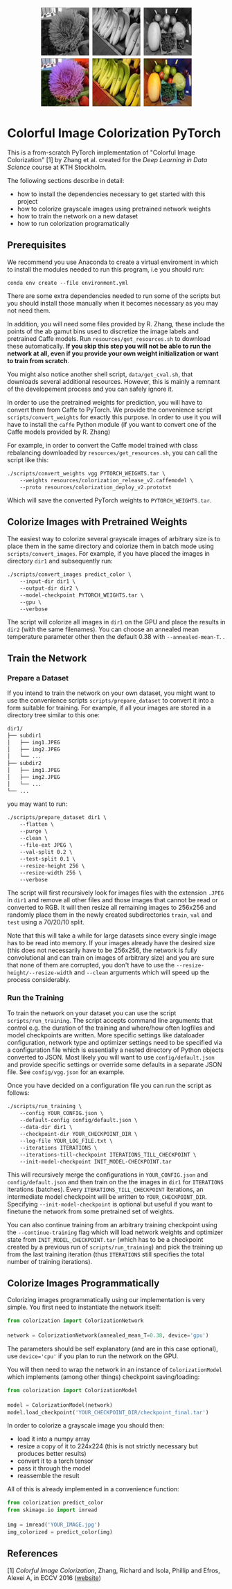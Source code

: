 <p align="center">
  <img src="preview.png">
</p>

# Colorful Image Colorization PyTorch

This is a from-scratch PyTorch implementation of "Colorful Image Colorization"
[1] by Zhang et al. created for the _Deep Learning in Data Science_ course at
KTH Stockholm.

The following sections describe in detail:
* how to install the dependencies necessary to get started with this project
* how to colorize grayscale images using pretrained network weights
* how to train the network on a new dataset
* how to run colorization programatically

## Prerequisites

We recommend you use Anaconda to create a virtual enviroment in which to
install the modules needed to run this program, i.e you should run:

```
conda env create --file environment.yml
```

There are some extra dependencies needed to run some of the scripts but you
should install those manually when it becomes necessary as you may not need
them.

In addition, you will need some files provided by R. Zhang, these include the
points of the ab gamut bins used to discretize the image labels and pretrained
Caffe models. Run `resources/get_resources.sh` to download these automatically.
**If you skip this step you will not be able to run the network at all, even if
you provide your own weight initialization or want to train from scratch**.

You might also notice another shell script, `data/get_cval.sh`, that downloads
several additional resources. However, this is mainly a remnant of the
developement process and you can safely ignore it.

In order to use the pretrained weights for prediction, you will have to convert
them from Caffe to PyTorch. We provide the convenience script
`scripts/convert_weights` for exactly this purpose. In order to use it you will
have to install the `caffe` Python module (if you want to convert one of the
Caffe models provided by R. Zhang)

For example, in order to convert the Caffe model trained with class rebalancing
downloaded by `resources/get_resources.sh`, you can call the script like this:


```
./scripts/convert_weights vgg PYTORCH_WEIGHTS.tar \
	--weights resources/colorization_release_v2.caffemodel \
	--proto resources/colorization_deploy_v2.prototxt
```

Which will save the converted PyTorch weights to `PYTORCH_WEIGHTS.tar`.

## Colorize Images with Pretrained Weights

The easiest way to colorize several grayscale images of arbitrary size is to
place them in the same directory and colorize them in batch mode using
`scripts/convert_images`. For example, if you have placed the images in
directory `dir1` and subsequently run:

```
./scripts/convert_images predict_color \
    --input-dir dir1 \
    --output-dir dir2 \
    --model-checkpoint PYTORCH_WEIGHTS.tar \
    --gpu \
    --verbose
```

The script will colorize all images in `dir1` on the GPU and place the results
in `dir2` (with the same filenames). You can choose an annealed mean
temperature parameter other then the default 0.38 with `--annealed-mean-T`. .

## Train the Network

### Prepare a Dataset

If you intend to train the network on your own dataset, you might want to use
the convenience scripts `scripts/prepare_dataset` to convert it into a form
suitable for training. For example, if all your images are stored in a
directory tree similar to this one:

```
dir1/
├── subdir1
│   ├── img1.JPEG
│   ├── img2.JPEG
│   └── ...
├── subdir2
│   ├── img1.JPEG
│   ├── img2.JPEG
│   └── ...
└── ...

```

you may want to run:

```
./scripts/prepare_dataset dir1 \
    --flatten \
    --purge \
    --clean \
    --file-ext JPEG \
    --val-split 0.2 \
    --test-split 0.1 \
    --resize-height 256 \
    --resize-width 256 \
    --verbose
```

The script will first recursively look for images files with the extension
`.JPEG` in `dir1` and remove all other files and those images that cannot be
read or converted to RGB. It will then resize all remaining images to 256x256
and randomly place them in the newly created subdirectories `train`, `val` and
`test` using a 70/20/10 split.

Note that this will take a while for large datasets since every single image
has to be read into memory. If your images already have the desired size (this
does not necessarily have to be 256x256, the network is fully convolutional and
can train on images of arbitrary size) and you are sure that none of them are
corrupted, you don't have to use the `--resize-height/--resize-width` and
`--clean` arguments which will speed up the process considerably.

### Run the Training

To train the network on your dataset you can use the script
`scripts/run_training`. The script accepts command line arguments that control
e.g. the duration of the training and where/how often logfiles and model
checkpoints are written. More specific settings like dataloader configuration,
network type and optimizer settings need to be specified via a configuration
file which is essentially a nested directory of Python objects converted to
JSON. Most likely you will want to use `config/default.json` and provide
specific settings or override some defaults in a separate JSON file. See
`config/vgg.json` for an example.

Once you have decided on a configuration file you can run the script as follows:

```
./scripts/run_training \
    --config YOUR_CONFIG.json \
    --default-config config/default.json \
    --data-dir dir1 \
    --checkpoint-dir YOUR_CHECKPOINT_DIR \
    --log-file YOUR_LOG_FILE.txt \
    --iterations ITERATIONS \
    --iterations-till-checkpoint ITERATIONS_TILL_CHECKPOINT \
    --init-model-checkpoint INIT_MODEL-CHECKPOINT.tar
```

This will recursively merge the configurations in `YOUR_CONFIG.json` and
`config/default.json` and then train on the the images in `dir1` for
`ITERATIONS` iterations (batches). Every `ITERATIONS_TILL_CHECKPOINT`
iterations, an intermediate model checkpoint will be written to
`YOUR_CHECKPOINT_DIR`. Specifying `--init-model-checkpoint` is optional but
useful if you want to finetune the network from some pretrained set of weights.

You can also continue training from an arbitrary training checkpoint using the
`--continue-training` flag which will load network weights and optimizer state
from `INIT_MODEL_CHECKPOINT.tar` (which has to be a checkpoint created by a
previous run of `scripts/run_training`) and pick the training up from the last
training iteration (thus `ITERATIONS` still specifies the total number of
training iterations).

## Colorize Images Programmatically

Colorizing images programmatically using our implementation is very simple. You
first need to instantiate the network itself:

```python
from colorization import ColorizationNetwork

network = ColorizationNetwork(annealed_mean_T=0.38, device='gpu')
```

The parameters should be self explanatory (and are in this case optional), use
`device='cpu'` if you plan to run the network on the GPU.

You will then need to wrap the network in an instance of `ColorizationModel`
which implements (among other things) checkpoint saving/loading:

```python
from colorization import ColorizationModel

model = ColorizationModel(network)
model.load_checkpoint('YOUR_CHECKPOINT_DIR/checkpoint_final.tar')
```

In order to colorize a grayscale image you should then:
* load it into a numpy array
* resize a copy of it to 224x224 (this is not strictly necessary but produces
  better results)
* convert it to a torch tensor
* pass it through the model
* reassemble the result

All of this is already implemented in a convenience function:

```python
from colorization predict_color
from skimage.io import imread

img = imread('YOUR_IMAGE.jpg')
img_colorized = predict_color(img)
```

## References

[1] *Colorful Image Colorization*, Zhang, Richard and Isola, Phillip and Efros,
Alexei A, in ECCV 2016
([website](https://richzhang.github.io/colorization/))
